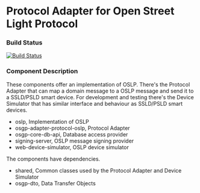 # Protocol Adapter for Open Street Light Protocol

### Build Status

[![Build Status](http://54.77.62.182/job/OSGP_Protocol-Adapter-OSLP_development/badge/icon?style=plastic)](http://54.77.62.182/job/OSGP_Protocol-Adapter-OSLP_development)


### Component Description

These components offer an implementation of OSLP. There's the Protocol Adapter that can map a domain message to a OSLP message and send it to a SSLD/PSLD smart device. For development and testing there's the Device Simulator that has similar interface and behaviour as SSLD/PSLD smart devices.

- oslp, Implementation of OSLP
- osgp-adapter-protocol-oslp, Protocol Adapter
- osgp-core-db-api, Database access provider
- signing-server, OSLP message signing provider
- web-device-simulator, OSLP device simulator

The components have dependencies.

- shared, Common classes used by the Protocol Adapter and Device Simulator
- osgp-dto, Data Transfer Objects

